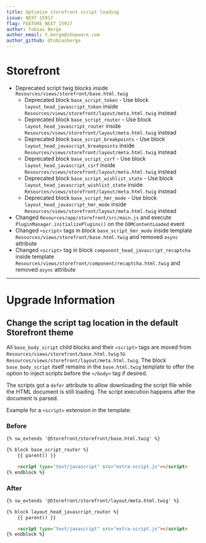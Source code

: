 ```yaml
---
title: Optimize storefront script loading
issue: NEXT-15917
flag: FEATURE_NEXT_15917
author: Tobias Berge
author_email: t.berge@shopware.com 
author_github: @tobiasberge
---
```

# Storefront
* Deprecated script twig blocks inside `Resources/views/storefront/base.html.twig`
    * Deprecated block `base_script_token` - Use block `layout_head_javascript_token` inside `Resources/views/storefront/layout/meta.html.twig` instead
    * Deprecated block `base_script_router` - Use block `layout_head_javascript_router` inside `Resources/views/storefront/layout/meta.html.twig` instead
    * Deprecated block `base_script_breakpoints` - Use block `layout_head_javascript_breakpoints` inside `Resources/views/storefront/layout/meta.html.twig` instead
    * Deprecated block `base_script_csrf` - Use block `layout_head_javascript_csrf` inside `Resources/views/storefront/layout/meta.html.twig` instead
    * Deprecated block `base_script_wishlist_state` - Use block `layout_head_javascript_wishlist_state` inside `Resources/views/storefront/layout/meta.html.twig` instead
    * Deprecated block `base_script_hmr_mode` - Use block `layout_head_javascript_hmr_mode` inside `Resources/views/storefront/layout/meta.html.twig` instead
* Changed `Resources/app/storefront/src/main.js` and execute `PluginManager.initializePlugins()` on the `DOMContentLoaded` event
* Changed `<script>` tags in block `base_script_hmr_mode` inside template `Resources/views/storefront/base.html.twig` and removed `async` attribute
* Changed `<script>` tag in block `component_head_javascript_recaptcha` inside template `Resources/views/storefront/component/recaptcha.html.twig` and removed `async` attribute
___
# Upgrade Information

## Change the script tag location in the default Storefront theme

All `base_body_script` child blocks and their `<script>` tags are moved from `Resources/views/storefront/base.html.twig` to `Resources/views/storefront/layout/meta.html.twig`. The block `base_body_script` itself remains in the `base.html.twig` template to offer the option to inject scripts before the `</body>` tag if desired.

The scripts got a `defer` attribute to allow downloading the script file while the HTML document is still loading. The script execution happens after the document is parsed.

Example for a `<script>` extension in the template:

### Before

```html
{% sw_extends '@Storefront/storefront/base.html.twig' %}

{% block base_script_router %}
    {{ parent() }}

    <script type="text/javascript" src="extra-script.js"></script>
{% endblock %}
```

### After

```html
{% sw_extends '@Storefront/storefront/layout/meta.html.twig' %}

{% block layout_head_javascript_router %}
    {{ parent() }}

    <script type="text/javascript" src="extra-script.js"></script>
{% endblock %}
```
